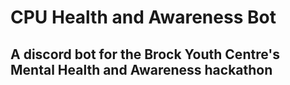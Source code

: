 # CPU Health and Awareness Bot
## A discord bot for the Brock Youth Centre's Mental Health and Awareness hackathon
